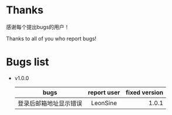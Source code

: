 # Thanks

感谢每个提出bugs的用户！

Thanks to all of you who report bugs!

# Bugs list 

* v1.0.0

	| bugs        | report user           | fixed  version|
	| ------------- |:-------------:| -----:|
	| 登录后邮箱地址显示错误| LeonSine |1.0.1|

